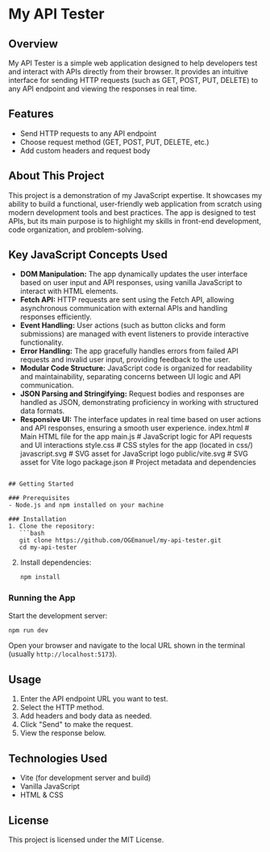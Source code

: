 # My API Tester

## Overview

My API Tester is a simple web application designed to help developers test and interact with APIs directly from their browser. It provides an intuitive interface for sending HTTP requests (such as GET, POST, PUT, DELETE) to any API endpoint and viewing the responses in real time.

## Features

- Send HTTP requests to any API endpoint
- Choose request method (GET, POST, PUT, DELETE, etc.)
- Add custom headers and request body

## About This Project

This project is a demonstration of my JavaScript expertise. It showcases my ability to build a functional, user-friendly web application from scratch using modern development tools and best practices. The app is designed to test APIs, but its main purpose is to highlight my skills in front-end development, code organization, and problem-solving.

## Key JavaScript Concepts Used

- **DOM Manipulation:** The app dynamically updates the user interface based on user input and API responses, using vanilla JavaScript to interact with HTML elements.
- **Fetch API:** HTTP requests are sent using the Fetch API, allowing asynchronous communication with external APIs and handling responses efficiently.
- **Event Handling:** User actions (such as button clicks and form submissions) are managed with event listeners to provide interactive functionality.
- **Error Handling:** The app gracefully handles errors from failed API requests and invalid user input, providing feedback to the user.
- **Modular Code Structure:** JavaScript code is organized for readability and maintainability, separating concerns between UI logic and API communication.
- **JSON Parsing and Stringifying:** Request bodies and responses are handled as JSON, demonstrating proficiency in working with structured data formats.
- **Responsive UI:** The interface updates in real time based on user actions and API responses, ensuring a smooth user experience.
  index.html # Main HTML file for the app
  main.js # JavaScript logic for API requests and UI interactions
  style.css # CSS styles for the app (located in css/)
  javascript.svg # SVG asset for JavaScript logo
  public/vite.svg # SVG asset for Vite logo
  package.json # Project metadata and dependencies

````

## Getting Started

### Prerequisites
- Node.js and npm installed on your machine

### Installation
1. Clone the repository:
   ```bash
   git clone https://github.com/OGEmanuel/my-api-tester.git
   cd my-api-tester
````

2. Install dependencies:
   ```bash
   npm install
   ```

### Running the App

Start the development server:

```bash
npm run dev
```

Open your browser and navigate to the local URL shown in the terminal (usually `http://localhost:5173`).

## Usage

1. Enter the API endpoint URL you want to test.
2. Select the HTTP method.
3. Add headers and body data as needed.
4. Click "Send" to make the request.
5. View the response below.

## Technologies Used

- Vite (for development server and build)
- Vanilla JavaScript
- HTML & CSS

## License

This project is licensed under the MIT License.
